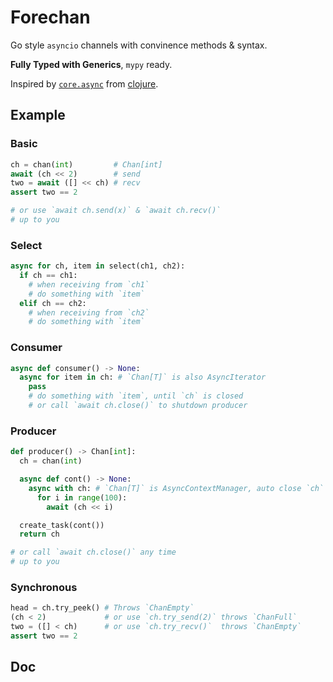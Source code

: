 # Forechan

Go style `asyncio` channels with convinence methods & syntax.

**Fully Typed with Generics**, `mypy` ready.

Inspired by [`core.async`](https://github.com/clojure/core.async) from [clojure](https://github.com/clojure/clojure).

## Example

### Basic

```python
ch = chan(int)         # Chan[int]
await (ch << 2)        # send
two = await ([] << ch) # recv
assert two == 2

# or use `await ch.send(x)` & `await ch.recv()`
# up to you
```

### Select

```python
async for ch, item in select(ch1, ch2):
  if ch == ch1:
    # when receiving from `ch1`
    # do something with `item`
  elif ch == ch2:
    # when receiving from `ch2`
    # do something with `item`
```

### Consumer

```python
async def consumer() -> None:
  async for item in ch: # `Chan[T]` is also AsyncIterator
    pass
    # do something with `item`, until `ch` is closed
    # or call `await ch.close()` to shutdown producer
```

### Producer

```python
def producer() -> Chan[int]:
  ch = chan(int)

  async def cont() -> None:
    async with ch: # `Chan[T]` is AsyncContextManager, auto close `ch` when done
      for i in range(100):
        await (ch << i)

  create_task(cont())
  return ch

# or call `await ch.close()` any time
# up to you
```

### Synchronous

```python
head = ch.try_peek() # Throws `ChanEmpty`
(ch < 2)             # or use `ch.try_send(2)` throws `ChanFull`
two = ([] < ch)      # or use `ch.try_recv()`  throws `ChanEmpty`
assert two == 2
```

## Doc
